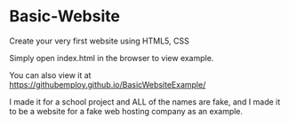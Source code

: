 # Basic-Website
Create your very first website using HTML5, CSS

Simply open index.html in the browser to view example.

You can also view it at https://githubemploy.github.io/BasicWebsiteExample/

I made it for a school project and ALL of the names are fake, and I made it to be a website for a fake web hosting company as an example.
